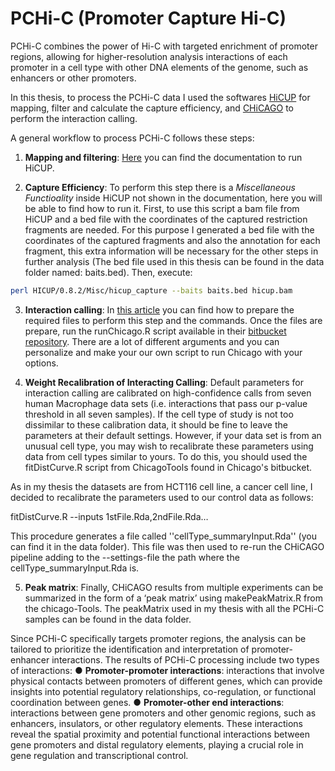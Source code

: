 # PCHi-C (Promoter Capture Hi-C)

PCHi-C combines the power of Hi-C with targeted enrichment of promoter regions, allowing for higher-resolution analysis interactions of each promoter in a cell type with other DNA elements of the genome, such as enhancers or other promoters.

In this thesis, to process the PCHi-C data I used the softwares [HiCUP](https://www.ncbi.nlm.nih.gov/pmc/articles/PMC5540598/pdf/pcbi.1005665.pdf]) for mapping, filter and calculate the capture efficiency, and [CHiCAGO](https://bioconductor.org/packages/release/bioc/html/Chicago.html) to perform the interaction calling.

A general workflow to process PCHi-C follows these steps:

1.	**Mapping and filtering**: [Here](https://stevenwingett.github.io/HiCUP/) you can find the documentation to run HiCUP. 

2.	**Capture Efficiency**: To perform this step there is a *Miscellaneous Functioality* inside HiCUP not shown in the documentation, here you will be able to find how to run it.
First, to use this script a bam file from HiCUP and a bed file with the coordinates of the captured restriction fragments are needed. For this purpose I generated a bed file with the coordinates of the captured fragments and also the annotation for each fragment, this extra information will be necessary for the other steps in further analysis (The bed file used in this thesis can be found in the data folder named: baits.bed). Then, execute:

```bash
perl HICUP/0.8.2/Misc/hicup_capture --baits baits.bed hicup.bam
```

3.	**Interaction calling**: In [this article](https://www.nature.com/articles/s41596-021-00567-5) you can find how to prepare the required files to perform this step and the commands. Once the files are prepare, run the runChicago.R script available in their [bitbucket repository](https://bitbucket.org/chicagoTeam/chicago/src). There are a lot of different arguments and you can personalize and make your our own script to run Chicago with your options.

4.	**Weight Recalibration of Interacting Calling**: Default parameters for interaction calling are calibrated on high-confidence calls from seven human Macrophage data sets (i.e. interactions that pass our p-value threshold in all seven samples). If the cell type of study is not too dissimilar to these calibration data, it should be fine to leave the parameters at their default settings. However, if your data set is from an unusual cell type, you may wish to recalibrate these parameters using data from cell types similar to yours. To do this, you should used the fitDistCurve.R script from ChicagoTools found in Chicago's bitbucket.

As in my thesis the datasets are from HCT116 cell line, a cancer cell line, I decided to recalibrate the parameters used to our control data as follows:

fitDistCurve.R --inputs 1stFile.Rda,2ndFile.Rda…

This procedure generates a file called ''cellType_summaryInput.Rda'' (you can find it in the data folder). This file was then used to re-run the CHiCAGO pipeline adding to the --settings-file the path where the cellType_summaryInput.Rda is.

5.	**Peak matrix**: Finally, CHiCAGO results from multiple experiments can be summarized in the form of a ‘peak matrix’ using makePeakMatrix.R from the chicago-Tools. The peakMatrix used in my thesis with all the PCHi-C samples can be found in the data folder.

Since PCHi-C specifically targets promoter regions, the analysis can be tailored to prioritize the identification and interpretation of promoter-enhancer interactions. The results of PCHi-C processing include two types of interactions:
  ●	**Promoter-promoter interactions**: interactions that involve physical contacts between promoters of different genes, which can provide insights into potential regulatory relationships, co-regulation, or functional coordination between genes.
  ●	**Promoter-other end interactions**: interactions between gene promoters and other genomic regions, such as enhancers, insulators, or other regulatory elements. These interactions reveal the spatial proximity and potential functional interactions between gene promoters and distal regulatory elements, playing a crucial role in gene regulation and transcriptional control.
